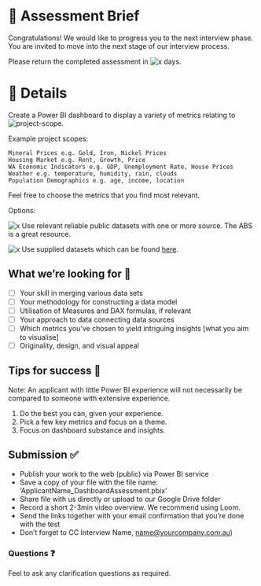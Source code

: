 # :memo: Assessment Brief

Congratulations! We would like to progress you to the next interview phase. You are invited to move into the next stage of our interview process. 

Please return the completed assessment in ![x](https://img.shields.io/badge/x-FFA532) days.

# 📑 Details

Create a Power BI dashboard to display a variety of metrics relating to ![project-scope](https://img.shields.io/badge/project%20scope-FFA532).

Example project scopes:
```
Mineral Prices e.g. Gold, Iron, Nickel Prices
Housing Market e.g. Rent, Growth, Price
WA Economic Indicators e.g. GDP, Unemployment Rate, House Prices
Weather e.g. temperature, humidity, rain, clouds
Population Demographics e.g. age, income, location
```
> 

Feel free to choose the metrics that you find most relevant.

Options:

![x](https://img.shields.io/badge/a-FFA532) Use relevant reliable public datasets with one or more source. The ABS is a great resource.


![x](https://img.shields.io/badge/b-FFA532) Use supplied datasets which can be found [here](../001-power-bi/datasets).


## What we’re looking for 🔭
 
- [ ]	Your skill in merging various data sets
- [ ]	Your methodology for constructing a data model
- [ ]	Utilisation of Measures and DAX formulas, if relevant
- [ ]	Your approach to data connecting data sources
- [ ]	Which metrics you’ve chosen to yield intriguing insights [what you aim to visualise]
- [ ] Originality, design, and visual appeal

## Tips for success 🙌

Note: An applicant with little Power BI experience will not necessarily be compared to someone with extensive experience.

 1. Do the best you can, given your experience.  
 2. Pick a few key metrics and focus on a theme. 
 3. Focus on dashboard substance and insights.
    
## Submission ✅

* Publish your work to the web (public) via Power BI service
*	Save a copy of your file with the file name: ‘ApplicantName_DashboardAssessment.pbix’
*	Share file with us directly or upload to our Google Drive folder
*	Record a short 2-3min video overview. We recommend using Loom.
*	Send the links together with your email confirmation that you’re done with the test
* Don’t forget to CC Interview Name, name@yourcompany.com.au)

### Questions ❓

Feel to ask any clarification questions as required.  
